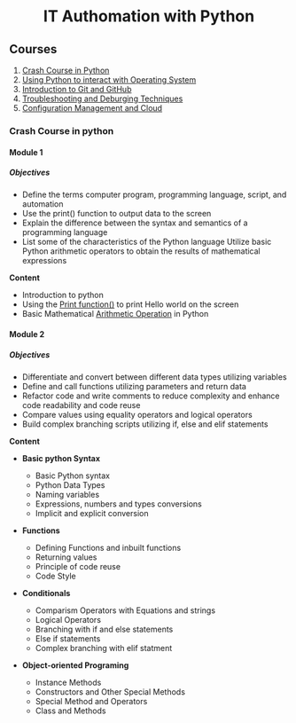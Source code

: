 <h1 align=center>
IT Authomation with Python  
</h1>

<h2> Courses </h2>
	
1. [Crash Course in Python]()
2. [Using Python to interact with Operating System]()
3. [Introduction to Git and GitHub]()
4. [Troubleshooting and Deburging Techniques]()
5. [Configuration Management and Cloud]()

<h3>Crash Course in python</h3>
<h4>Module 1</h4>
<h5>Objectives</h5>

+ Define the terms computer program, programming language, script, and automation 
+ Use the print() function to output data to the screen
+ Explain the difference between the syntax and semantics of a programming language
+ List some of the characteristics of the Python language
Utilize basic Python arithmetic operators to obtain the results of mathematical expressions


**Content**

+ Introduction to python
+ Using the [Print function()](./01_Hello_Python/hello.py) to print Hello world on the screen
+ Basic Mathematical [Arithmetic Operation](./01_Hello_Python/hello.py) in Python

<h4>Module 2</h4>
<h5>Objectives</h5>

+ Differentiate and convert between different data types utilizing variables
+ Define and call functions utilizing parameters and return data
+ Refactor code and write comments to reduce complexity and enhance code readability and code reuse
+ Compare values using equality operators and logical operators
+ Build complex branching scripts utilizing if, else and elif statements


**Content**
+	**Basic python Syntax**
	+ Basic Python syntax
	+ Python Data Types
	+ Naming variables
	+ Expressions, numbers and types conversions
	+ Implicit and explicit conversion

+ **Functions**
	+ Defining Functions and inbuilt functions
	+ Returning values
	+ Principle of code reuse
	+ Code Style  

+ **Conditionals**
	+ Comparism Operators with Equations and strings
	+ Logical Operators
	+ Branching with if and else statements
	+ Else if statements
	+ Complex branching with elif statment

+ **Object-oriented Programing**
	+ Instance Methods
	+ Constructors and Other Special Methods
	+ Special Method and Operators
	+ Class and Methods

